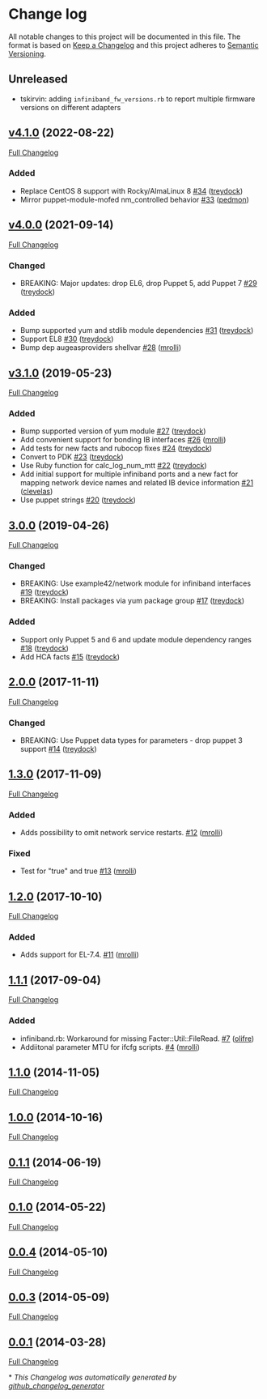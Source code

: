 # Change log

All notable changes to this project will be documented in this file. The format is based on [Keep a Changelog](http://keepachangelog.com/en/1.0.0/) and this project adheres to [Semantic Versioning](http://semver.org).

## Unreleased

- tskirvin: adding `infiniband_fw_versions.rb` to report multiple firmware
  versions on different adapters

## [v4.1.0](https://github.com/treydock/puppet-infiniband/tree/v4.1.0) (2022-08-22)

[Full Changelog](https://github.com/treydock/puppet-infiniband/compare/v4.0.0...v4.1.0)

### Added


- Replace CentOS 8 support with Rocky/AlmaLinux 8 [\#34](https://github.com/treydock/puppet-infiniband/pull/34) ([treydock](https://github.com/treydock))
- Mirror puppet-module-mofed nm\_controlled behavior [\#33](https://github.com/treydock/puppet-infiniband/pull/33) ([pedmon](https://github.com/pedmon))

## [v4.0.0](https://github.com/treydock/puppet-infiniband/tree/v4.0.0) (2021-09-14)

[Full Changelog](https://github.com/treydock/puppet-infiniband/compare/v3.1.0...v4.0.0)

### Changed

- BREAKING: Major updates: drop EL6, drop Puppet 5, add Puppet 7 [\#29](https://github.com/treydock/puppet-infiniband/pull/29) ([treydock](https://github.com/treydock))

### Added

- Bump supported yum and stdlib module dependencies [\#31](https://github.com/treydock/puppet-infiniband/pull/31) ([treydock](https://github.com/treydock))
- Support EL8 [\#30](https://github.com/treydock/puppet-infiniband/pull/30) ([treydock](https://github.com/treydock))
- Bump dep augeasproviders shellvar [\#28](https://github.com/treydock/puppet-infiniband/pull/28) ([mrolli](https://github.com/mrolli))

## [v3.1.0](https://github.com/treydock/puppet-infiniband/tree/v3.1.0) (2019-05-23)

[Full Changelog](https://github.com/treydock/puppet-infiniband/compare/3.0.0...v3.1.0)

### Added

- Bump supported version of yum module [\#27](https://github.com/treydock/puppet-infiniband/pull/27) ([treydock](https://github.com/treydock))
- Add convenient support for bonding IB interfaces [\#26](https://github.com/treydock/puppet-infiniband/pull/26) ([mrolli](https://github.com/mrolli))
- Add tests for new facts and rubocop fixes [\#24](https://github.com/treydock/puppet-infiniband/pull/24) ([treydock](https://github.com/treydock))
- Convert to PDK [\#23](https://github.com/treydock/puppet-infiniband/pull/23) ([treydock](https://github.com/treydock))
- Use Ruby function for calc\_log\_num\_mtt [\#22](https://github.com/treydock/puppet-infiniband/pull/22) ([treydock](https://github.com/treydock))
- Add initial support for multiple infiniband ports and a new fact for mapping network device names and related IB device information [\#21](https://github.com/treydock/puppet-infiniband/pull/21) ([clevelas](https://github.com/clevelas))
- Use puppet strings [\#20](https://github.com/treydock/puppet-infiniband/pull/20) ([treydock](https://github.com/treydock))

## [3.0.0](https://github.com/treydock/puppet-infiniband/tree/3.0.0) (2019-04-26)

[Full Changelog](https://github.com/treydock/puppet-infiniband/compare/2.0.0...3.0.0)

### Changed

- BREAKING: Use example42/network module for infiniband interfaces [\#19](https://github.com/treydock/puppet-infiniband/pull/19) ([treydock](https://github.com/treydock))
- BREAKING: Install packages via yum package group [\#17](https://github.com/treydock/puppet-infiniband/pull/17) ([treydock](https://github.com/treydock))

### Added

- Support only Puppet 5 and 6 and update module dependency ranges [\#18](https://github.com/treydock/puppet-infiniband/pull/18) ([treydock](https://github.com/treydock))
- Add HCA facts [\#15](https://github.com/treydock/puppet-infiniband/pull/15) ([treydock](https://github.com/treydock))

## [2.0.0](https://github.com/treydock/puppet-infiniband/tree/2.0.0) (2017-11-11)

[Full Changelog](https://github.com/treydock/puppet-infiniband/compare/1.3.0...2.0.0)

### Changed

- BREAKING: Use Puppet data types for parameters - drop puppet 3 support [\#14](https://github.com/treydock/puppet-infiniband/pull/14) ([treydock](https://github.com/treydock))

## [1.3.0](https://github.com/treydock/puppet-infiniband/tree/1.3.0) (2017-11-09)

[Full Changelog](https://github.com/treydock/puppet-infiniband/compare/1.2.0...1.3.0)

### Added

- Adds possibility to omit network service restarts. [\#12](https://github.com/treydock/puppet-infiniband/pull/12) ([mrolli](https://github.com/mrolli))

### Fixed

- Test for "true" and true [\#13](https://github.com/treydock/puppet-infiniband/pull/13) ([mrolli](https://github.com/mrolli))

## [1.2.0](https://github.com/treydock/puppet-infiniband/tree/1.2.0) (2017-10-10)

[Full Changelog](https://github.com/treydock/puppet-infiniband/compare/1.1.1...1.2.0)

### Added

- Adds support for EL-7.4. [\#11](https://github.com/treydock/puppet-infiniband/pull/11) ([mrolli](https://github.com/mrolli))

## [1.1.1](https://github.com/treydock/puppet-infiniband/tree/1.1.1) (2017-09-04)

[Full Changelog](https://github.com/treydock/puppet-infiniband/compare/1.1.0...1.1.1)

### Added

- infiniband.rb: Workaround for missing Facter::Util::FileRead. [\#7](https://github.com/treydock/puppet-infiniband/pull/7) ([olifre](https://github.com/olifre))
- Addiitonal parameter MTU for ifcfg scripts. [\#4](https://github.com/treydock/puppet-infiniband/pull/4) ([mrolli](https://github.com/mrolli))

## [1.1.0](https://github.com/treydock/puppet-infiniband/tree/1.1.0) (2014-11-05)

[Full Changelog](https://github.com/treydock/puppet-infiniband/compare/1.0.0...1.1.0)

## [1.0.0](https://github.com/treydock/puppet-infiniband/tree/1.0.0) (2014-10-16)

[Full Changelog](https://github.com/treydock/puppet-infiniband/compare/0.1.1...1.0.0)

## [0.1.1](https://github.com/treydock/puppet-infiniband/tree/0.1.1) (2014-06-19)

[Full Changelog](https://github.com/treydock/puppet-infiniband/compare/0.1.0...0.1.1)

## [0.1.0](https://github.com/treydock/puppet-infiniband/tree/0.1.0) (2014-05-22)

[Full Changelog](https://github.com/treydock/puppet-infiniband/compare/0.0.4...0.1.0)

## [0.0.4](https://github.com/treydock/puppet-infiniband/tree/0.0.4) (2014-05-10)

[Full Changelog](https://github.com/treydock/puppet-infiniband/compare/0.0.3...0.0.4)

## [0.0.3](https://github.com/treydock/puppet-infiniband/tree/0.0.3) (2014-05-09)

[Full Changelog](https://github.com/treydock/puppet-infiniband/compare/0.0.1...0.0.3)

## [0.0.1](https://github.com/treydock/puppet-infiniband/tree/0.0.1) (2014-03-28)

[Full Changelog](https://github.com/treydock/puppet-infiniband/compare/811c4f4fb3e795285896bd67adc63ceb3c23b152...0.0.1)



\* *This Changelog was automatically generated by [github_changelog_generator](https://github.com/github-changelog-generator/github-changelog-generator)*
